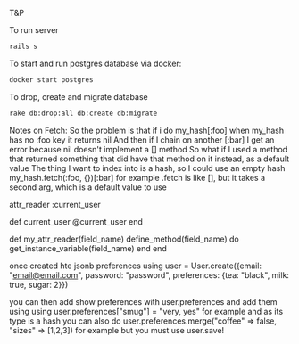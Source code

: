 T&P

To run server

```sh
rails s
```
To start and run postgres database via docker:

```sh
docker start postgres
```

To drop, create and migrate database

```sh
rake db:drop:all db:create db:migrate
```

Notes on Fetch:
So the problem is that if i do my_hash[:foo] when my_hash has no :foo key it returns nil
And then if I chain on another [:bar] I get an error because nil doesn't implement a [] method
So what if I used a method that returned something that did have that method on it instead, as a default value
The thing I want to index into is a hash, so I could use an empty hash
my_hash.fetch(:foo, {})[:bar] for example
.fetch is like [], but it takes a second arg, which is a default value to use


  attr_reader :current_user

  def current_user
    @current_user
  end

  def my_attr_reader(field_name)
    define_method(field_name) do
      get_instance_variable(field_name)
    end
  end

once created hte jsonb preferences using
user = User.create({email: "email@email.com", password: "password", preferences: {tea: "black", milk: true, sugar: 2}})

you can then add show preferences with user.preferences and add them using using user.preferences["smug"] = "very, yes"
for example and as its type is a hash you can also do user.preferences.merge("coffee" => false, "sizes" => [1,2,3]) for example but you must use user.save!
